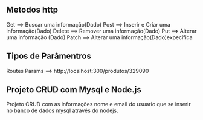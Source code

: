 ## Metodos http 

Get    ==> Buscar uma informação(Dado) 
Post   ==> Inserir e Criar uma informação(Dado)
Delete ==> Remover uma informação(Dado)
Put    ==> Alterar uma informação (Dado)
Patch  ==> Alterar uma informação(Dado)expecífica

## Tipos de Parâmentros

Routes Params  ==> http://localhost:300/produtos/329090
## Projeto CRUD com Mysql e Node.js

Projeto CRUD com as informações nome e email do usuario  que se inserir no banco de dados mysql através do nodejs.
